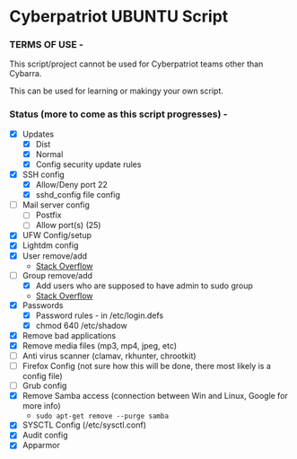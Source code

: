 # Cyberpatriot UBUNTU Script

### TERMS OF USE -

This script/project cannot be used for Cyberpatriot teams other than Cybarra.

This can be used for learning or makingy your own script.

### Status (more to come as this script progresses) -

- [x] Updates
    - [x] Dist
    - [x] Normal
    - [x] Config security update rules
- [x] SSH config
    - [x] Allow/Deny port 22
    - [x] sshd_config file config
- [ ] Mail server config
    - [ ] Postfix
    - [ ] Allow port(s) (25)
- [x] UFW Config/setup
- [x] Lightdm config
- [x] User remove/add
    - [Stack Overflow]("https://stackoverflow.com/questions/2540460/how-to-check-if-a-user-exists-in-a-gnu-linux-os-using-python")
- [ ] Group remove/add
    - [x] Add users who are supposed to have admin to sudo group
    - [Stack Overflow]("https://stackoverflow.com/questions/2540460/how-to-check-if-a-user-exists-in-a-gnu-linux-os-using-python")
- [x] Passwords
    - [x] Password rules - in /etc/login.defs
    - [x] chmod 640 /etc/shadow
- [x] Remove bad applications
- [x] Remove media files (mp3, mp4, jpeg, etc) 
- [ ] Anti virus scanner (clamav, rkhunter, chrootkit)
- [ ] Firefox Config (not sure how this will be done, there most likely is a config file)
- [ ] Grub config
- [x] Remove Samba access (connection between Win and Linux, Google for more info)
  - `sudo apt-get remove --purge samba`
- [x] SYSCTL Config (/etc/sysctl.conf)
- [x] Audit config
- [x] Apparmor